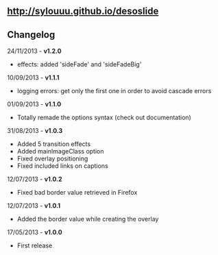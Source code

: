 ## http://sylouuu.github.io/desoslide

## Changelog

24/11/2013 - **v1.2.0**

* effects: added 'sideFade' and 'sideFadeBig'

10/09/2013 - **v1.1.1**

* logging errors: get only the first one in order to avoid cascade errors

01/09/2013 - **v1.1.0**

* Totally remade the options syntax (check out documentation)

31/08/2013 - **v1.0.3**

* Added 5 transition effects
* Added mainImageClass option
* Fixed overlay positioning
* Fixed included links on captions

12/07/2013 - **v1.0.2**

* Fixed bad border value retrieved in Firefox

12/07/2013 - **v1.0.1**

* Added the border value while creating the overlay

17/05/2013 - **v1.0.0**

* First release